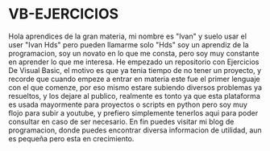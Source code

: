 # VB-EJERCICIOS
Hola aprendices de la gran materia, mi nombre es "Ivan" y suelo usar el user "Ivan Hds" pero pueden llamarme solo "Hds"
soy un aprendiz de la programacion, soy un novato en lo que me consta, pero soy muy constante en aprender lo que me interesa.
He empezado un repositorio con Ejercicios De Visual Basic, el motivo es que ya tenia tiempo de no tener un proyecto, y recorde
que cuando empeze a entrar en materia este fue el primer lenguaje con el que comenze, por eso mismo estare subiendo diversos problemas
ya resueltos, y los dejare al publico, realmente es tonto ya que esta plataforma es usada mayormente para proyectos o scripts en python
pero soy muy flojo para subir a youtube, y prefiero simplemente tenerlos aqui para poder consultar en caso de ser necesario.
En fin puedes visitar mi blog de programacion, donde puedes encontrar diversa informacion de utilidad, aun es pequeña pero esta en crecimiento.
